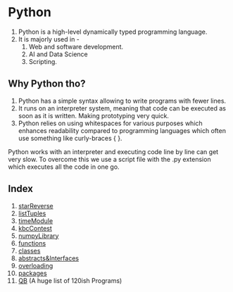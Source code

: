 # Python

1. Python is a high-level dynamically typed programming language.
3. It is majorly used in -
	1. Web and software development. <br>
	2. AI and Data Science
	3. Scripting.

## Why Python tho?

1. Python has a simple syntax allowing to write programs with fewer lines.
2. It runs on an interpreter system, meaning that code can be executed as soon as it is written. Making prototyping very quick.
3. Python relies on using whitespaces for various purposes which enhances readability compared to programming languages which often use something like curly-braces { }.

Python works with an interpreter and executing code line by line can get very slow. To overcome this we use a script file with the .py extension which executes all the code in one go.

## Index
1. [starReverse](https://github.com/AbhigyanBafna/brain2/tree/main/python/1_starReverse.py)
2. [listTuples](https://github.com/AbhigyanBafna/brain2/blob/main/python/2_listTuples.py)
3. [timeModule](https://github.com/AbhigyanBafna/brain2/blob/main/python/2_timeModule.py)
4. [kbcContest](https://github.com/AbhigyanBafna/brain2/blob/main/python/3_kbcContest.py)
5. [numpyLibrary](https://github.com/AbhigyanBafna/brain2/blob/main/python/3_numpy.py)
6. [functions](https://github.com/AbhigyanBafna/brain2/blob/main/python/4_fxns.py)
7. [classes](https://github.com/AbhigyanBafna/brain2/blob/main/python/5_classes.py)
8. [abstracts&Interfaces](https://github.com/AbhigyanBafna/brain2/blob/main/python/6_abstracts.py)
9. [overloading](https://github.com/AbhigyanBafna/brain2/blob/main/python/7_overloading.py)
10. [packages](https://github.com/AbhigyanBafna/brain2/blob/main/python/8_packages.py)
11. [QB](https://github.com/AbhigyanBafna/brain2/blob/main/python/buttload.py) (A huge list of 120ish Programs)

